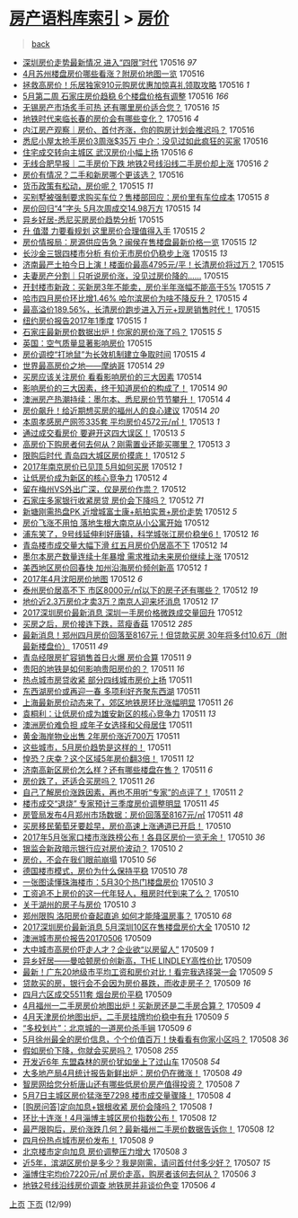 [房产语料库索引](../../README.md)  > [房价](房价.md)
====
> [back](../README.md)

- [深圳房价走势最新情况 进入“四限”时代](http://jkwz.applinzi.com/ittc/6968265639117456388.html#%E6%B7%B1%E5%9C%B3%E6%88%BF%E4%BB%B7%E8%B5%B0%E5%8A%BF%E6%9C%80%E6%96%B0%E6%83%85%E5%86%B5+%E8%BF%9B%E5%85%A5%E2%80%9C%E5%9B%9B%E9%99%90%E2%80%9D%E6%97%B6%E4%BB%A3) 170516 *97* 
- [4月苏州楼盘房价哪些看涨？附房价地图一览](http://jkwz.applinzi.com/ittc/6968261541785764868.html#4%E6%9C%88%E8%8B%8F%E5%B7%9E%E6%A5%BC%E7%9B%98%E6%88%BF%E4%BB%B7%E5%93%AA%E4%BA%9B%E7%9C%8B%E6%B6%A8%EF%BC%9F%E9%99%84%E6%88%BF%E4%BB%B7%E5%9C%B0%E5%9B%BE%E4%B8%80%E8%A7%88) 170516  
- [拯救高房价！乐居独家910元购房优惠加惊喜礼领取攻略](http://jkwz.applinzi.com/ittc/6968252640906445828.html#%E6%8B%AF%E6%95%91%E9%AB%98%E6%88%BF%E4%BB%B7%EF%BC%81%E4%B9%90%E5%B1%85%E7%8B%AC%E5%AE%B6910%E5%85%83%E8%B4%AD%E6%88%BF%E4%BC%98%E6%83%A0%E5%8A%A0%E6%83%8A%E5%96%9C%E7%A4%BC%E9%A2%86%E5%8F%96%E6%94%BB%E7%95%A5) 170516 *1* 
- [5月第二周 石家庄房价趋稳 6个楼盘价格有调整](http://jkwz.applinzi.com/ittc/6968210863986050053.html#5%E6%9C%88%E7%AC%AC%E4%BA%8C%E5%91%A8+%E7%9F%B3%E5%AE%B6%E5%BA%84%E6%88%BF%E4%BB%B7%E8%B6%8B%E7%A8%B3+6%E4%B8%AA%E6%A5%BC%E7%9B%98%E4%BB%B7%E6%A0%BC%E6%9C%89%E8%B0%83%E6%95%B4) 170516 *166* 
- [无锡房产市场炙手可热 还有哪里房价适合您？](http://jkwz.applinzi.com/ittc/6968203948631524356.html#%E6%97%A0%E9%94%A1%E6%88%BF%E4%BA%A7%E5%B8%82%E5%9C%BA%E7%82%99%E6%89%8B%E5%8F%AF%E7%83%AD+%E8%BF%98%E6%9C%89%E5%93%AA%E9%87%8C%E6%88%BF%E4%BB%B7%E9%80%82%E5%90%88%E6%82%A8%EF%BC%9F) 170516 *15* 
- [地铁时代来临长春的房价会有哪些变化？](http://jkwz.applinzi.com/ittc/6968202453412480005.html#%E5%9C%B0%E9%93%81%E6%97%B6%E4%BB%A3%E6%9D%A5%E4%B8%B4%E9%95%BF%E6%98%A5%E7%9A%84%E6%88%BF%E4%BB%B7%E4%BC%9A%E6%9C%89%E5%93%AA%E4%BA%9B%E5%8F%98%E5%8C%96%EF%BC%9F) 170516 *4* 
- [内江房产观察｜房价、首付齐涨，你的购房计划会推迟吗？](http://jkwz.applinzi.com/ittc/6968197928878343172.html#%E5%86%85%E6%B1%9F%E6%88%BF%E4%BA%A7%E8%A7%82%E5%AF%9F%EF%BD%9C%E6%88%BF%E4%BB%B7%E3%80%81%E9%A6%96%E4%BB%98%E9%BD%90%E6%B6%A8%EF%BC%8C%E4%BD%A0%E7%9A%84%E8%B4%AD%E6%88%BF%E8%AE%A1%E5%88%92%E4%BC%9A%E6%8E%A8%E8%BF%9F%E5%90%97%EF%BC%9F) 170516  
- [悉尼小屋太抢手房价3周涨$35万 中介：没见过如此疯狂的买家](http://jkwz.applinzi.com/ittc/6968195828932936708.html#%E6%82%89%E5%B0%BC%E5%B0%8F%E5%B1%8B%E5%A4%AA%E6%8A%A2%E6%89%8B%E6%88%BF%E4%BB%B73%E5%91%A8%E6%B6%A8%2435%E4%B8%87+%E4%B8%AD%E4%BB%8B%EF%BC%9A%E6%B2%A1%E8%A7%81%E8%BF%87%E5%A6%82%E6%AD%A4%E7%96%AF%E7%8B%82%E7%9A%84%E4%B9%B0%E5%AE%B6) 170516  
- [住宅成交转向主城区 武汉房价小幅上扬](http://jkwz.applinzi.com/ittc/6968189588286735365.html#%E4%BD%8F%E5%AE%85%E6%88%90%E4%BA%A4%E8%BD%AC%E5%90%91%E4%B8%BB%E5%9F%8E%E5%8C%BA+%E6%AD%A6%E6%B1%89%E6%88%BF%E4%BB%B7%E5%B0%8F%E5%B9%85%E4%B8%8A%E6%89%AC) 170516 *6* 
- [无线合肥早报｜二手房价下跌 地铁2号线沿线二手房价却上涨](http://jkwz.applinzi.com/ittc/6968153539711861764.html#%E6%97%A0%E7%BA%BF%E5%90%88%E8%82%A5%E6%97%A9%E6%8A%A5%EF%BD%9C%E4%BA%8C%E6%89%8B%E6%88%BF%E4%BB%B7%E4%B8%8B%E8%B7%8C+%E5%9C%B0%E9%93%812%E5%8F%B7%E7%BA%BF%E6%B2%BF%E7%BA%BF%E4%BA%8C%E6%89%8B%E6%88%BF%E4%BB%B7%E5%8D%B4%E4%B8%8A%E6%B6%A8) 170516 *2* 
- [房价有情况？二手和新房哪个更该选？](http://jkwz.applinzi.com/ittc/6968153181363110916.html#%E6%88%BF%E4%BB%B7%E6%9C%89%E6%83%85%E5%86%B5%EF%BC%9F%E4%BA%8C%E6%89%8B%E5%92%8C%E6%96%B0%E6%88%BF%E5%93%AA%E4%B8%AA%E6%9B%B4%E8%AF%A5%E9%80%89%EF%BC%9F) 170516  
- [货币政策有松动，房价呢？](http://jkwz.applinzi.com/ittc/6968016881133814789.html#%E8%B4%A7%E5%B8%81%E6%94%BF%E7%AD%96%E6%9C%89%E6%9D%BE%E5%8A%A8%EF%BC%8C%E6%88%BF%E4%BB%B7%E5%91%A2%EF%BC%9F) 170515 *11* 
- [买别墅被强制要求购买车位？售楼部回应：房价里有车位成本](http://jkwz.applinzi.com/ittc/6967988240664495109.html#%E4%B9%B0%E5%88%AB%E5%A2%85%E8%A2%AB%E5%BC%BA%E5%88%B6%E8%A6%81%E6%B1%82%E8%B4%AD%E4%B9%B0%E8%BD%A6%E4%BD%8D%EF%BC%9F%E5%94%AE%E6%A5%BC%E9%83%A8%E5%9B%9E%E5%BA%94%EF%BC%9A%E6%88%BF%E4%BB%B7%E9%87%8C%E6%9C%89%E8%BD%A6%E4%BD%8D%E6%88%90%E6%9C%AC) 170515 *8* 
- [房价回归“4”字头 5月次周成交14.98万方](http://jkwz.applinzi.com/ittc/6967942246962840580.html#%E6%88%BF%E4%BB%B7%E5%9B%9E%E5%BD%92%E2%80%9C4%E2%80%9D%E5%AD%97%E5%A4%B4+5%E6%9C%88%E6%AC%A1%E5%91%A8%E6%88%90%E4%BA%A414.98%E4%B8%87%E6%96%B9) 170515 *14* 
- [异乡好居-悉尼买房房价趋势分析](http://jkwz.applinzi.com/ittc/6967954437690622981.html#%E5%BC%82%E4%B9%A1%E5%A5%BD%E5%B1%85-%E6%82%89%E5%B0%BC%E4%B9%B0%E6%88%BF%E6%88%BF%E4%BB%B7%E8%B6%8B%E5%8A%BF%E5%88%86%E6%9E%90) 170515  
- [升 值潜 力要看规划 这里房价合理值得入手](http://jkwz.applinzi.com/ittc/6967928810912613380.html#%E5%8D%87+%E5%80%BC%E6%BD%9C+%E5%8A%9B%E8%A6%81%E7%9C%8B%E8%A7%84%E5%88%92+%E8%BF%99%E9%87%8C%E6%88%BF%E4%BB%B7%E5%90%88%E7%90%86%E5%80%BC%E5%BE%97%E5%85%A5%E6%89%8B) 170515 *2* 
- [房价情报局：房源供应告急？闽侯在售楼盘最新价格一览](http://jkwz.applinzi.com/ittc/6967921000980153348.html#%E6%88%BF%E4%BB%B7%E6%83%85%E6%8A%A5%E5%B1%80%EF%BC%9A%E6%88%BF%E6%BA%90%E4%BE%9B%E5%BA%94%E5%91%8A%E6%80%A5%EF%BC%9F%E9%97%BD%E4%BE%AF%E5%9C%A8%E5%94%AE%E6%A5%BC%E7%9B%98%E6%9C%80%E6%96%B0%E4%BB%B7%E6%A0%BC%E4%B8%80%E8%A7%88) 170515 *12* 
- [长沙金三银四楼市分析 有价无市房价仍稳步上涨](http://jkwz.applinzi.com/ittc/6967905889754285060.html#%E9%95%BF%E6%B2%99%E9%87%91%E4%B8%89%E9%93%B6%E5%9B%9B%E6%A5%BC%E5%B8%82%E5%88%86%E6%9E%90+%E6%9C%89%E4%BB%B7%E6%97%A0%E5%B8%82%E6%88%BF%E4%BB%B7%E4%BB%8D%E7%A8%B3%E6%AD%A5%E4%B8%8A%E6%B6%A8) 170515 *13* 
- [济南最严土拍今日上演！楼面价最高4795元/平！长清房价将过万？](http://jkwz.applinzi.com/ittc/6967897846048097284.html#%E6%B5%8E%E5%8D%97%E6%9C%80%E4%B8%A5%E5%9C%9F%E6%8B%8D%E4%BB%8A%E6%97%A5%E4%B8%8A%E6%BC%94%EF%BC%81%E6%A5%BC%E9%9D%A2%E4%BB%B7%E6%9C%80%E9%AB%984795%E5%85%83%2F%E5%B9%B3%EF%BC%81%E9%95%BF%E6%B8%85%E6%88%BF%E4%BB%B7%E5%B0%86%E8%BF%87%E4%B8%87%EF%BC%9F) 170515  
- [夫妻房产分割｜只听说房价涨，没见过房价降的……](http://jkwz.applinzi.com/ittc/6965336130303034372.html#%E5%A4%AB%E5%A6%BB%E6%88%BF%E4%BA%A7%E5%88%86%E5%89%B2%EF%BD%9C%E5%8F%AA%E5%90%AC%E8%AF%B4%E6%88%BF%E4%BB%B7%E6%B6%A8%EF%BC%8C%E6%B2%A1%E8%A7%81%E8%BF%87%E6%88%BF%E4%BB%B7%E9%99%8D%E7%9A%84%E2%80%A6%E2%80%A6) 170515  
- [开封楼市新政：买新房3年不能卖，房价半年涨幅不能高于5%](http://jkwz.applinzi.com/ittc/6967862070044263428.html#%E5%BC%80%E5%B0%81%E6%A5%BC%E5%B8%82%E6%96%B0%E6%94%BF%EF%BC%9A%E4%B9%B0%E6%96%B0%E6%88%BF3%E5%B9%B4%E4%B8%8D%E8%83%BD%E5%8D%96%EF%BC%8C%E6%88%BF%E4%BB%B7%E5%8D%8A%E5%B9%B4%E6%B6%A8%E5%B9%85%E4%B8%8D%E8%83%BD%E9%AB%98%E4%BA%8E5%25) 170515 *7* 
- [哈市四月房价环比增1.46% 哈尔滨房价为啥不降反升？](http://jkwz.applinzi.com/ittc/6967849604027515908.html#%E5%93%88%E5%B8%82%E5%9B%9B%E6%9C%88%E6%88%BF%E4%BB%B7%E7%8E%AF%E6%AF%94%E5%A2%9E1.46%25+%E5%93%88%E5%B0%94%E6%BB%A8%E6%88%BF%E4%BB%B7%E4%B8%BA%E5%95%A5%E4%B8%8D%E9%99%8D%E5%8F%8D%E5%8D%87%EF%BC%9F) 170515 *4* 
- [最高溢价189.56%，长清房价跑步进入万元+现房销售时代！](http://jkwz.applinzi.com/ittc/6967848436245201924.html#%E6%9C%80%E9%AB%98%E6%BA%A2%E4%BB%B7189.56%25%EF%BC%8C%E9%95%BF%E6%B8%85%E6%88%BF%E4%BB%B7%E8%B7%91%E6%AD%A5%E8%BF%9B%E5%85%A5%E4%B8%87%E5%85%83%2B%E7%8E%B0%E6%88%BF%E9%94%80%E5%94%AE%E6%97%B6%E4%BB%A3%EF%BC%81) 170515  
- [纽约房价报告2017年1季度](http://jkwz.applinzi.com/ittc/6967845065824142341.html#%E7%BA%BD%E7%BA%A6%E6%88%BF%E4%BB%B7%E6%8A%A5%E5%91%8A2017%E5%B9%B41%E5%AD%A3%E5%BA%A6) 170515 *1* 
- [石家庄最新房价数据出炉！你家的房价涨了吗？](http://jkwz.applinzi.com/ittc/6967831869826532356.html#%E7%9F%B3%E5%AE%B6%E5%BA%84%E6%9C%80%E6%96%B0%E6%88%BF%E4%BB%B7%E6%95%B0%E6%8D%AE%E5%87%BA%E7%82%89%EF%BC%81%E4%BD%A0%E5%AE%B6%E7%9A%84%E6%88%BF%E4%BB%B7%E6%B6%A8%E4%BA%86%E5%90%97%EF%BC%9F) 170515 *5* 
- [英国：空气质量显著影响房价](http://jkwz.applinzi.com/ittc/6967787453623567364.html#%E8%8B%B1%E5%9B%BD%EF%BC%9A%E7%A9%BA%E6%B0%94%E8%B4%A8%E9%87%8F%E6%98%BE%E8%91%97%E5%BD%B1%E5%93%8D%E6%88%BF%E4%BB%B7) 170515  
- [房价调控“打地鼠”为长效机制建立争取时间](http://jkwz.applinzi.com/ittc/6967734592294372357.html#%E6%88%BF%E4%BB%B7%E8%B0%83%E6%8E%A7%E2%80%9C%E6%89%93%E5%9C%B0%E9%BC%A0%E2%80%9D%E4%B8%BA%E9%95%BF%E6%95%88%E6%9C%BA%E5%88%B6%E5%BB%BA%E7%AB%8B%E4%BA%89%E5%8F%96%E6%97%B6%E9%97%B4) 170515 *4* 
- [世界最高房价之地——摩纳哥](http://jkwz.applinzi.com/ittc/6967645501968090117.html#%E4%B8%96%E7%95%8C%E6%9C%80%E9%AB%98%E6%88%BF%E4%BB%B7%E4%B9%8B%E5%9C%B0%E2%80%94%E2%80%94%E6%91%A9%E7%BA%B3%E5%93%A5) 170514 *29* 
- [买房应该关注房价 看看影响房价的三大因素](http://jkwz.applinzi.com/ittc/6967631825001251845.html#%E4%B9%B0%E6%88%BF%E5%BA%94%E8%AF%A5%E5%85%B3%E6%B3%A8%E6%88%BF%E4%BB%B7+%E7%9C%8B%E7%9C%8B%E5%BD%B1%E5%93%8D%E6%88%BF%E4%BB%B7%E7%9A%84%E4%B8%89%E5%A4%A7%E5%9B%A0%E7%B4%A0) 170514  
- [影响房价的三大因素，终于知道房价的构成了！](http://jkwz.applinzi.com/ittc/6967631824938337285.html#%E5%BD%B1%E5%93%8D%E6%88%BF%E4%BB%B7%E7%9A%84%E4%B8%89%E5%A4%A7%E5%9B%A0%E7%B4%A0%EF%BC%8C%E7%BB%88%E4%BA%8E%E7%9F%A5%E9%81%93%E6%88%BF%E4%BB%B7%E7%9A%84%E6%9E%84%E6%88%90%E4%BA%86%EF%BC%81) 170514 *90* 
- [澳洲房产热潮持续：墨尔本、悉尼房价节节攀升！](http://jkwz.applinzi.com/ittc/6966870773837857796.html#%E6%BE%B3%E6%B4%B2%E6%88%BF%E4%BA%A7%E7%83%AD%E6%BD%AE%E6%8C%81%E7%BB%AD%EF%BC%9A%E5%A2%A8%E5%B0%94%E6%9C%AC%E3%80%81%E6%82%89%E5%B0%BC%E6%88%BF%E4%BB%B7%E8%8A%82%E8%8A%82%E6%94%80%E5%8D%87%EF%BC%81) 170514 *4* 
- [房价飙升！给近期想买房的福州人的良心建议](http://jkwz.applinzi.com/ittc/6966818325442069509.html#%E6%88%BF%E4%BB%B7%E9%A3%99%E5%8D%87%EF%BC%81%E7%BB%99%E8%BF%91%E6%9C%9F%E6%83%B3%E4%B9%B0%E6%88%BF%E7%9A%84%E7%A6%8F%E5%B7%9E%E4%BA%BA%E7%9A%84%E8%89%AF%E5%BF%83%E5%BB%BA%E8%AE%AE) 170514 *20* 
- [本周孝感房产网签335套 平均房价4572元/㎡！](http://jkwz.applinzi.com/ittc/6967100807328564229.html#%E6%9C%AC%E5%91%A8%E5%AD%9D%E6%84%9F%E6%88%BF%E4%BA%A7%E7%BD%91%E7%AD%BE335%E5%A5%97+%E5%B9%B3%E5%9D%87%E6%88%BF%E4%BB%B74572%E5%85%83%2F%E3%8E%A1%EF%BC%81) 170513 *1* 
- [通过成交看房价 要避开这四大误区！](http://jkwz.applinzi.com/ittc/6967084148727481349.html#%E9%80%9A%E8%BF%87%E6%88%90%E4%BA%A4%E7%9C%8B%E6%88%BF%E4%BB%B7+%E8%A6%81%E9%81%BF%E5%BC%80%E8%BF%99%E5%9B%9B%E5%A4%A7%E8%AF%AF%E5%8C%BA%EF%BC%81) 170513 *5* 
- [高房价下购房者何去何从？刚需置业还能买哪里？](http://jkwz.applinzi.com/ittc/6967046868637844484.html#%E9%AB%98%E6%88%BF%E4%BB%B7%E4%B8%8B%E8%B4%AD%E6%88%BF%E8%80%85%E4%BD%95%E5%8E%BB%E4%BD%95%E4%BB%8E%EF%BC%9F%E5%88%9A%E9%9C%80%E7%BD%AE%E4%B8%9A%E8%BF%98%E8%83%BD%E4%B9%B0%E5%93%AA%E9%87%8C%EF%BC%9F) 170513 *3* 
- [限购后时代 青岛四大城区房价摸底！](http://jkwz.applinzi.com/ittc/6966848220377383941.html#%E9%99%90%E8%B4%AD%E5%90%8E%E6%97%B6%E4%BB%A3+%E9%9D%92%E5%B2%9B%E5%9B%9B%E5%A4%A7%E5%9F%8E%E5%8C%BA%E6%88%BF%E4%BB%B7%E6%91%B8%E5%BA%95%EF%BC%81) 170512 *5* 
- [2017年南京房价已见顶 5月如何买房](http://jkwz.applinzi.com/ittc/6966847091333661701.html#2017%E5%B9%B4%E5%8D%97%E4%BA%AC%E6%88%BF%E4%BB%B7%E5%B7%B2%E8%A7%81%E9%A1%B6+5%E6%9C%88%E5%A6%82%E4%BD%95%E4%B9%B0%E6%88%BF) 170512 *1* 
- [让低房价成为新区的核心竞争力](http://jkwz.applinzi.com/ittc/6966834925620691972.html#%E8%AE%A9%E4%BD%8E%E6%88%BF%E4%BB%B7%E6%88%90%E4%B8%BA%E6%96%B0%E5%8C%BA%E7%9A%84%E6%A0%B8%E5%BF%83%E7%AB%9E%E4%BA%89%E5%8A%9B) 170512 *4* 
- [留在梅州VS外出广深，仅是房价作祟？](http://jkwz.applinzi.com/ittc/6966821590846145540.html#%E7%95%99%E5%9C%A8%E6%A2%85%E5%B7%9EVS%E5%A4%96%E5%87%BA%E5%B9%BF%E6%B7%B1%EF%BC%8C%E4%BB%85%E6%98%AF%E6%88%BF%E4%BB%B7%E4%BD%9C%E7%A5%9F%EF%BC%9F) 170512  
- [石家庄多家银行收紧房贷 房价会下降吗？](http://jkwz.applinzi.com/ittc/6966820322245346308.html#%E7%9F%B3%E5%AE%B6%E5%BA%84%E5%A4%9A%E5%AE%B6%E9%93%B6%E8%A1%8C%E6%94%B6%E7%B4%A7%E6%88%BF%E8%B4%B7+%E6%88%BF%E4%BB%B7%E4%BC%9A%E4%B8%8B%E9%99%8D%E5%90%97%EF%BC%9F) 170512 *71* 
- [新塘刚需热盘PK 近增城富士康+航拍实景+房价走势](http://jkwz.applinzi.com/ittc/6966800556285756421.html#%E6%96%B0%E5%A1%98%E5%88%9A%E9%9C%80%E7%83%AD%E7%9B%98PK+%E8%BF%91%E5%A2%9E%E5%9F%8E%E5%AF%8C%E5%A3%AB%E5%BA%B7%2B%E8%88%AA%E6%8B%8D%E5%AE%9E%E6%99%AF%2B%E6%88%BF%E4%BB%B7%E8%B5%B0%E5%8A%BF) 170512 *5* 
- [房价飞涨不用怕 落地生根大南京从小公寓开始](http://jkwz.applinzi.com/ittc/6966702824447542277.html#%E6%88%BF%E4%BB%B7%E9%A3%9E%E6%B6%A8%E4%B8%8D%E7%94%A8%E6%80%95+%E8%90%BD%E5%9C%B0%E7%94%9F%E6%A0%B9%E5%A4%A7%E5%8D%97%E4%BA%AC%E4%BB%8E%E5%B0%8F%E5%85%AC%E5%AF%93%E5%BC%80%E5%A7%8B) 170512  
- [浦东笑了，9号线延伸利好唐镇，科学城张江房价稳坐6！](http://jkwz.applinzi.com/ittc/6966764309001536516.html#%E6%B5%A6%E4%B8%9C%E7%AC%91%E4%BA%86%EF%BC%8C9%E5%8F%B7%E7%BA%BF%E5%BB%B6%E4%BC%B8%E5%88%A9%E5%A5%BD%E5%94%90%E9%95%87%EF%BC%8C%E7%A7%91%E5%AD%A6%E5%9F%8E%E5%BC%A0%E6%B1%9F%E6%88%BF%E4%BB%B7%E7%A8%B3%E5%9D%906%EF%BC%81) 170512 *16* 
- [青岛楼市成交量大幅下滑 红五月房价仍居高不下](http://jkwz.applinzi.com/ittc/6966771641110496260.html#%E9%9D%92%E5%B2%9B%E6%A5%BC%E5%B8%82%E6%88%90%E4%BA%A4%E9%87%8F%E5%A4%A7%E5%B9%85%E4%B8%8B%E6%BB%91+%E7%BA%A2%E4%BA%94%E6%9C%88%E6%88%BF%E4%BB%B7%E4%BB%8D%E5%B1%85%E9%AB%98%E4%B8%8D%E4%B8%8B) 170512 *14* 
- [墨尔本房产数量连续十年暴增 需求推动未来房价继续上涨](http://jkwz.applinzi.com/ittc/6966724867859678212.html#%E5%A2%A8%E5%B0%94%E6%9C%AC%E6%88%BF%E4%BA%A7%E6%95%B0%E9%87%8F%E8%BF%9E%E7%BB%AD%E5%8D%81%E5%B9%B4%E6%9A%B4%E5%A2%9E+%E9%9C%80%E6%B1%82%E6%8E%A8%E5%8A%A8%E6%9C%AA%E6%9D%A5%E6%88%BF%E4%BB%B7%E7%BB%A7%E7%BB%AD%E4%B8%8A%E6%B6%A8) 170512  
- [美西地区房价回春快 加州沿海房价频创新高](http://jkwz.applinzi.com/ittc/6966718982043206661.html#%E7%BE%8E%E8%A5%BF%E5%9C%B0%E5%8C%BA%E6%88%BF%E4%BB%B7%E5%9B%9E%E6%98%A5%E5%BF%AB+%E5%8A%A0%E5%B7%9E%E6%B2%BF%E6%B5%B7%E6%88%BF%E4%BB%B7%E9%A2%91%E5%88%9B%E6%96%B0%E9%AB%98) 170512 *1* 
- [2017年4月沈阳房价地图](http://jkwz.applinzi.com/ittc/6966715987146572804.html#2017%E5%B9%B44%E6%9C%88%E6%B2%88%E9%98%B3%E6%88%BF%E4%BB%B7%E5%9C%B0%E5%9B%BE) 170512 *6* 
- [泰州房价居高不下 市区8000元/㎡以下的房子还有哪些？](http://jkwz.applinzi.com/ittc/6966714370502427653.html#%E6%B3%B0%E5%B7%9E%E6%88%BF%E4%BB%B7%E5%B1%85%E9%AB%98%E4%B8%8D%E4%B8%8B+%E5%B8%82%E5%8C%BA8000%E5%85%83%2F%E3%8E%A1%E4%BB%A5%E4%B8%8B%E7%9A%84%E6%88%BF%E5%AD%90%E8%BF%98%E6%9C%89%E5%93%AA%E4%BA%9B%EF%BC%9F) 170512 *19* 
- [地价近2.3万房价才卖3万？南京人迎来坏消息](http://jkwz.applinzi.com/ittc/6966705714436244484.html#%E5%9C%B0%E4%BB%B7%E8%BF%912.3%E4%B8%87%E6%88%BF%E4%BB%B7%E6%89%8D%E5%8D%963%E4%B8%87%EF%BC%9F%E5%8D%97%E4%BA%AC%E4%BA%BA%E8%BF%8E%E6%9D%A5%E5%9D%8F%E6%B6%88%E6%81%AF) 170512 *17* 
- [2017深圳房价最新消息 深圳一手房价格微跌成交量回升](http://jkwz.applinzi.com/ittc/6966702796714804229.html#2017%E6%B7%B1%E5%9C%B3%E6%88%BF%E4%BB%B7%E6%9C%80%E6%96%B0%E6%B6%88%E6%81%AF+%E6%B7%B1%E5%9C%B3%E4%B8%80%E6%89%8B%E6%88%BF%E4%BB%B7%E6%A0%BC%E5%BE%AE%E8%B7%8C%E6%88%90%E4%BA%A4%E9%87%8F%E5%9B%9E%E5%8D%87) 170512  
- [买房之后，房价接连下跌，蓝瘦香菇](http://jkwz.applinzi.com/ittc/6966358525625238532.html#%E4%B9%B0%E6%88%BF%E4%B9%8B%E5%90%8E%EF%BC%8C%E6%88%BF%E4%BB%B7%E6%8E%A5%E8%BF%9E%E4%B8%8B%E8%B7%8C%EF%BC%8C%E8%93%9D%E7%98%A6%E9%A6%99%E8%8F%87) 170512 *285* 
- [最新消息！郑州四月房价回落至8167元！但贷款买房 30年将多付10.6万（附最新楼盘价）](http://jkwz.applinzi.com/ittc/6966550226348278789.html#%E6%9C%80%E6%96%B0%E6%B6%88%E6%81%AF%EF%BC%81%E9%83%91%E5%B7%9E%E5%9B%9B%E6%9C%88%E6%88%BF%E4%BB%B7%E5%9B%9E%E8%90%BD%E8%87%B38167%E5%85%83%EF%BC%81%E4%BD%86%E8%B4%B7%E6%AC%BE%E4%B9%B0%E6%88%BF+30%E5%B9%B4%E5%B0%86%E5%A4%9A%E4%BB%9810.6%E4%B8%87%EF%BC%88%E9%99%84%E6%9C%80%E6%96%B0%E6%A5%BC%E7%9B%98%E4%BB%B7%EF%BC%89) 170511 *49* 
- [青岛经限房扩容销售首日火爆 房价合算](http://jkwz.applinzi.com/ittc/6966516129039123461.html#%E9%9D%92%E5%B2%9B%E7%BB%8F%E9%99%90%E6%88%BF%E6%89%A9%E5%AE%B9%E9%94%80%E5%94%AE%E9%A6%96%E6%97%A5%E7%81%AB%E7%88%86+%E6%88%BF%E4%BB%B7%E5%90%88%E7%AE%97) 170511 *9* 
- [贵阳的地铁是如何影响贵阳房价的？](http://jkwz.applinzi.com/ittc/6966489630479221764.html#%E8%B4%B5%E9%98%B3%E7%9A%84%E5%9C%B0%E9%93%81%E6%98%AF%E5%A6%82%E4%BD%95%E5%BD%B1%E5%93%8D%E8%B4%B5%E9%98%B3%E6%88%BF%E4%BB%B7%E7%9A%84%EF%BC%9F) 170511 *16* 
- [热点城市房贷收紧 部分四线城市房价上扬](http://jkwz.applinzi.com/ittc/6966455899936785413.html#%E7%83%AD%E7%82%B9%E5%9F%8E%E5%B8%82%E6%88%BF%E8%B4%B7%E6%94%B6%E7%B4%A7+%E9%83%A8%E5%88%86%E5%9B%9B%E7%BA%BF%E5%9F%8E%E5%B8%82%E6%88%BF%E4%BB%B7%E4%B8%8A%E6%89%AC) 170511  
- [东西湖房价或再迎一春 多项利好齐聚东西湖](http://jkwz.applinzi.com/ittc/6966455874934539269.html#%E4%B8%9C%E8%A5%BF%E6%B9%96%E6%88%BF%E4%BB%B7%E6%88%96%E5%86%8D%E8%BF%8E%E4%B8%80%E6%98%A5+%E5%A4%9A%E9%A1%B9%E5%88%A9%E5%A5%BD%E9%BD%90%E8%81%9A%E4%B8%9C%E8%A5%BF%E6%B9%96) 170511  
- [上海最新房价动态来了，郊区地铁房环比涨幅明显](http://jkwz.applinzi.com/ittc/6966441513021080581.html#%E4%B8%8A%E6%B5%B7%E6%9C%80%E6%96%B0%E6%88%BF%E4%BB%B7%E5%8A%A8%E6%80%81%E6%9D%A5%E4%BA%86%EF%BC%8C%E9%83%8A%E5%8C%BA%E5%9C%B0%E9%93%81%E6%88%BF%E7%8E%AF%E6%AF%94%E6%B6%A8%E5%B9%85%E6%98%8E%E6%98%BE) 170511 *26* 
- [袁桐利：让低房价成为雄安新区的核心竞争力](http://jkwz.applinzi.com/ittc/6966435078593840132.html#%E8%A2%81%E6%A1%90%E5%88%A9%EF%BC%9A%E8%AE%A9%E4%BD%8E%E6%88%BF%E4%BB%B7%E6%88%90%E4%B8%BA%E9%9B%84%E5%AE%89%E6%96%B0%E5%8C%BA%E7%9A%84%E6%A0%B8%E5%BF%83%E7%AB%9E%E4%BA%89%E5%8A%9B) 170511 *13* 
- [澳洲房价难负担 成年子女选择和父母居住](http://jkwz.applinzi.com/ittc/6966417681145136132.html#%E6%BE%B3%E6%B4%B2%E6%88%BF%E4%BB%B7%E9%9A%BE%E8%B4%9F%E6%8B%85+%E6%88%90%E5%B9%B4%E5%AD%90%E5%A5%B3%E9%80%89%E6%8B%A9%E5%92%8C%E7%88%B6%E6%AF%8D%E5%B1%85%E4%BD%8F) 170511  
- [黄金海岸物业出售 2年房价涨近700万](http://jkwz.applinzi.com/ittc/6966403825299620869.html#%E9%BB%84%E9%87%91%E6%B5%B7%E5%B2%B8%E7%89%A9%E4%B8%9A%E5%87%BA%E5%94%AE+2%E5%B9%B4%E6%88%BF%E4%BB%B7%E6%B6%A8%E8%BF%91700%E4%B8%87) 170511  
- [这些城市，5月房价趋势是这样的！](http://jkwz.applinzi.com/ittc/6966372626481021956.html#%E8%BF%99%E4%BA%9B%E5%9F%8E%E5%B8%82%EF%BC%8C5%E6%9C%88%E6%88%BF%E4%BB%B7%E8%B6%8B%E5%8A%BF%E6%98%AF%E8%BF%99%E6%A0%B7%E7%9A%84%EF%BC%81) 170511  
- [惶恐？庆幸？这个区域5年房价翻3倍！](http://jkwz.applinzi.com/ittc/6966336615965262853.html#%E6%83%B6%E6%81%90%EF%BC%9F%E5%BA%86%E5%B9%B8%EF%BC%9F%E8%BF%99%E4%B8%AA%E5%8C%BA%E5%9F%9F5%E5%B9%B4%E6%88%BF%E4%BB%B7%E7%BF%BB3%E5%80%8D%EF%BC%81) 170511 *12* 
- [济南高新区房价怎么样？还有哪些楼盘在售？](http://jkwz.applinzi.com/ittc/6966335929030542340.html#%E6%B5%8E%E5%8D%97%E9%AB%98%E6%96%B0%E5%8C%BA%E6%88%BF%E4%BB%B7%E6%80%8E%E4%B9%88%E6%A0%B7%EF%BC%9F%E8%BF%98%E6%9C%89%E5%93%AA%E4%BA%9B%E6%A5%BC%E7%9B%98%E5%9C%A8%E5%94%AE%EF%BC%9F) 170511 *6* 
- [房价跌了，还适合买房吗？](http://jkwz.applinzi.com/ittc/6966332955818460165.html#%E6%88%BF%E4%BB%B7%E8%B7%8C%E4%BA%86%EF%BC%8C%E8%BF%98%E9%80%82%E5%90%88%E4%B9%B0%E6%88%BF%E5%90%97%EF%BC%9F) 170511 *26* 
- [自己了解房价涨跌因素，再也不用听“专家”的点评了！](http://jkwz.applinzi.com/ittc/6965604948204061701.html#%E8%87%AA%E5%B7%B1%E4%BA%86%E8%A7%A3%E6%88%BF%E4%BB%B7%E6%B6%A8%E8%B7%8C%E5%9B%A0%E7%B4%A0%EF%BC%8C%E5%86%8D%E4%B9%9F%E4%B8%8D%E7%94%A8%E5%90%AC%E2%80%9C%E4%B8%93%E5%AE%B6%E2%80%9D%E7%9A%84%E7%82%B9%E8%AF%84%E4%BA%86%EF%BC%81) 170511 *2* 
- [楼市成交“退烧” 专家预计三季度房价调整明显](http://jkwz.applinzi.com/ittc/6966281786823803908.html#%E6%A5%BC%E5%B8%82%E6%88%90%E4%BA%A4%E2%80%9C%E9%80%80%E7%83%A7%E2%80%9D+%E4%B8%93%E5%AE%B6%E9%A2%84%E8%AE%A1%E4%B8%89%E5%AD%A3%E5%BA%A6%E6%88%BF%E4%BB%B7%E8%B0%83%E6%95%B4%E6%98%8E%E6%98%BE) 170511 *45* 
- [房管局发布4月郑州市场数据：房价回落至8167元/㎡](http://jkwz.applinzi.com/ittc/6966213875459425284.html#%E6%88%BF%E7%AE%A1%E5%B1%80%E5%8F%91%E5%B8%834%E6%9C%88%E9%83%91%E5%B7%9E%E5%B8%82%E5%9C%BA%E6%95%B0%E6%8D%AE%EF%BC%9A%E6%88%BF%E4%BB%B7%E5%9B%9E%E8%90%BD%E8%87%B38167%E5%85%83%2F%E3%8E%A1) 170511 *48* 
- [买房移民葡萄牙要趁早，房价高速上涨通道已开启！](http://jkwz.applinzi.com/ittc/6966099173295260676.html#%E4%B9%B0%E6%88%BF%E7%A7%BB%E6%B0%91%E8%91%A1%E8%90%84%E7%89%99%E8%A6%81%E8%B6%81%E6%97%A9%EF%BC%8C%E6%88%BF%E4%BB%B7%E9%AB%98%E9%80%9F%E4%B8%8A%E6%B6%A8%E9%80%9A%E9%81%93%E5%B7%B2%E5%BC%80%E5%90%AF%EF%BC%81) 170510  
- [2017年5月张家口楼市涨跌榜公布！各县区房价一览无余！](http://jkwz.applinzi.com/ittc/6966067914368091141.html#2017%E5%B9%B45%E6%9C%88%E5%BC%A0%E5%AE%B6%E5%8F%A3%E6%A5%BC%E5%B8%82%E6%B6%A8%E8%B7%8C%E6%A6%9C%E5%85%AC%E5%B8%83%EF%BC%81%E5%90%84%E5%8E%BF%E5%8C%BA%E6%88%BF%E4%BB%B7%E4%B8%80%E8%A7%88%E6%97%A0%E4%BD%99%EF%BC%81) 170510 *36* 
- [银监会新政暗示银行应对房价波动？](http://jkwz.applinzi.com/ittc/6966065024899482629.html#%E9%93%B6%E7%9B%91%E4%BC%9A%E6%96%B0%E6%94%BF%E6%9A%97%E7%A4%BA%E9%93%B6%E8%A1%8C%E5%BA%94%E5%AF%B9%E6%88%BF%E4%BB%B7%E6%B3%A2%E5%8A%A8%EF%BC%9F) 170510 *2* 
- [房价，不会在我们眼前崩塌](http://jkwz.applinzi.com/ittc/6966042339750446085.html#%E6%88%BF%E4%BB%B7%EF%BC%8C%E4%B8%8D%E4%BC%9A%E5%9C%A8%E6%88%91%E4%BB%AC%E7%9C%BC%E5%89%8D%E5%B4%A9%E5%A1%8C) 170510 *56* 
- [德国楼市模式，房价为什么保持平稳](http://jkwz.applinzi.com/ittc/6966015928113300485.html#%E5%BE%B7%E5%9B%BD%E6%A5%BC%E5%B8%82%E6%A8%A1%E5%BC%8F%EF%BC%8C%E6%88%BF%E4%BB%B7%E4%B8%BA%E4%BB%80%E4%B9%88%E4%BF%9D%E6%8C%81%E5%B9%B3%E7%A8%B3) 170510 *78* 
- [一张图读懂珠海楼市：5月30个热门楼盘房价](http://jkwz.applinzi.com/ittc/6965980971772937220.html#%E4%B8%80%E5%BC%A0%E5%9B%BE%E8%AF%BB%E6%87%82%E7%8F%A0%E6%B5%B7%E6%A5%BC%E5%B8%82%EF%BC%9A5%E6%9C%8830%E4%B8%AA%E7%83%AD%E9%97%A8%E6%A5%BC%E7%9B%98%E6%88%BF%E4%BB%B7) 170510 *3* 
- [工资追不上房价的这一代年轻人，租房时代到来了么？](http://jkwz.applinzi.com/ittc/6965971828630619141.html#%E5%B7%A5%E8%B5%84%E8%BF%BD%E4%B8%8D%E4%B8%8A%E6%88%BF%E4%BB%B7%E7%9A%84%E8%BF%99%E4%B8%80%E4%BB%A3%E5%B9%B4%E8%BD%BB%E4%BA%BA%EF%BC%8C%E7%A7%9F%E6%88%BF%E6%97%B6%E4%BB%A3%E5%88%B0%E6%9D%A5%E4%BA%86%E4%B9%88%EF%BC%9F) 170510  
- [关于湖州的房子与房价](http://jkwz.applinzi.com/ittc/6965967220319454212.html#%E5%85%B3%E4%BA%8E%E6%B9%96%E5%B7%9E%E7%9A%84%E6%88%BF%E5%AD%90%E4%B8%8E%E6%88%BF%E4%BB%B7) 170510 *3* 
- [郑州限购 洛阳房价奋起直追 如何才能降温房事？](http://jkwz.applinzi.com/ittc/6965964584576877573.html#%E9%83%91%E5%B7%9E%E9%99%90%E8%B4%AD+%E6%B4%9B%E9%98%B3%E6%88%BF%E4%BB%B7%E5%A5%8B%E8%B5%B7%E7%9B%B4%E8%BF%BD+%E5%A6%82%E4%BD%95%E6%89%8D%E8%83%BD%E9%99%8D%E6%B8%A9%E6%88%BF%E4%BA%8B%EF%BC%9F) 170510 *68* 
- [2017深圳房价最新消息 5月深圳10区在售楼盘房价大全](http://jkwz.applinzi.com/ittc/6965933827976332293.html#2017%E6%B7%B1%E5%9C%B3%E6%88%BF%E4%BB%B7%E6%9C%80%E6%96%B0%E6%B6%88%E6%81%AF+5%E6%9C%88%E6%B7%B1%E5%9C%B310%E5%8C%BA%E5%9C%A8%E5%94%AE%E6%A5%BC%E7%9B%98%E6%88%BF%E4%BB%B7%E5%A4%A7%E5%85%A8) 170510 *12* 
- [澳洲城市房价报告20170506](http://jkwz.applinzi.com/ittc/6965768827823457284.html#%E6%BE%B3%E6%B4%B2%E5%9F%8E%E5%B8%82%E6%88%BF%E4%BB%B7%E6%8A%A5%E5%91%8A20170506) 170509  
- [大中城市高房价吓走人才？企业欲“以房留人”](http://jkwz.applinzi.com/ittc/6965692551708279812.html#%E5%A4%A7%E4%B8%AD%E5%9F%8E%E5%B8%82%E9%AB%98%E6%88%BF%E4%BB%B7%E5%90%93%E8%B5%B0%E4%BA%BA%E6%89%8D%EF%BC%9F%E4%BC%81%E4%B8%9A%E6%AC%B2%E2%80%9C%E4%BB%A5%E6%88%BF%E7%95%99%E4%BA%BA%E2%80%9D) 170509 *1* 
- [异乡好居——曼哈顿房价创新高，THE LINDLEY高性价比](http://jkwz.applinzi.com/ittc/6965730850778907652.html#%E5%BC%82%E4%B9%A1%E5%A5%BD%E5%B1%85%E2%80%94%E2%80%94%E6%9B%BC%E5%93%88%E9%A1%BF%E6%88%BF%E4%BB%B7%E5%88%9B%E6%96%B0%E9%AB%98%EF%BC%8CTHE+LINDLEY%E9%AB%98%E6%80%A7%E4%BB%B7%E6%AF%94) 170509  
- [最新！广东20地级市平均工资和房价对比！看完我选择哭一会](http://jkwz.applinzi.com/ittc/6965723528027440133.html#%E6%9C%80%E6%96%B0%EF%BC%81%E5%B9%BF%E4%B8%9C20%E5%9C%B0%E7%BA%A7%E5%B8%82%E5%B9%B3%E5%9D%87%E5%B7%A5%E8%B5%84%E5%92%8C%E6%88%BF%E4%BB%B7%E5%AF%B9%E6%AF%94%EF%BC%81%E7%9C%8B%E5%AE%8C%E6%88%91%E9%80%89%E6%8B%A9%E5%93%AD%E4%B8%80%E4%BC%9A) 170509 *5* 
- [贷款买的房，银行会不会因为房价暴跌，而收走房子？](http://jkwz.applinzi.com/ittc/6965700431895331845.html#%E8%B4%B7%E6%AC%BE%E4%B9%B0%E7%9A%84%E6%88%BF%EF%BC%8C%E9%93%B6%E8%A1%8C%E4%BC%9A%E4%B8%8D%E4%BC%9A%E5%9B%A0%E4%B8%BA%E6%88%BF%E4%BB%B7%E6%9A%B4%E8%B7%8C%EF%BC%8C%E8%80%8C%E6%94%B6%E8%B5%B0%E6%88%BF%E5%AD%90%EF%BC%9F) 170509 *16* 
- [四月六区成交5511套 烟台房价平稳](http://jkwz.applinzi.com/ittc/6965677157735990277.html#%E5%9B%9B%E6%9C%88%E5%85%AD%E5%8C%BA%E6%88%90%E4%BA%A45511%E5%A5%97+%E7%83%9F%E5%8F%B0%E6%88%BF%E4%BB%B7%E5%B9%B3%E7%A8%B3) 170509  
- [4月福州一二手房房价地图出炉！买新房还是二手房合算？](http://jkwz.applinzi.com/ittc/6965600092315714565.html#4%E6%9C%88%E7%A6%8F%E5%B7%9E%E4%B8%80%E4%BA%8C%E6%89%8B%E6%88%BF%E6%88%BF%E4%BB%B7%E5%9C%B0%E5%9B%BE%E5%87%BA%E7%82%89%EF%BC%81%E4%B9%B0%E6%96%B0%E6%88%BF%E8%BF%98%E6%98%AF%E4%BA%8C%E6%89%8B%E6%88%BF%E5%90%88%E7%AE%97%EF%BC%9F) 170509 *4* 
- [4月天津房价地图出炉，二手房挂牌均价稳中有升](http://jkwz.applinzi.com/ittc/6965586668542231556.html#4%E6%9C%88%E5%A4%A9%E6%B4%A5%E6%88%BF%E4%BB%B7%E5%9C%B0%E5%9B%BE%E5%87%BA%E7%82%89%EF%BC%8C%E4%BA%8C%E6%89%8B%E6%88%BF%E6%8C%82%E7%89%8C%E5%9D%87%E4%BB%B7%E7%A8%B3%E4%B8%AD%E6%9C%89%E5%8D%87) 170509 *5* 
- [“多校划片”：北京城的一道房价杀手锏](http://jkwz.applinzi.com/ittc/6965475046737839109.html#%E2%80%9C%E5%A4%9A%E6%A0%A1%E5%88%92%E7%89%87%E2%80%9D%EF%BC%9A%E5%8C%97%E4%BA%AC%E5%9F%8E%E7%9A%84%E4%B8%80%E9%81%93%E6%88%BF%E4%BB%B7%E6%9D%80%E6%89%8B%E9%94%8F) 170509 *6* 
- [5月徐州最全的房价信息，个个价值百万！快看看有你家小区吗？](http://jkwz.applinzi.com/ittc/6965352910379549701.html#5%E6%9C%88%E5%BE%90%E5%B7%9E%E6%9C%80%E5%85%A8%E7%9A%84%E6%88%BF%E4%BB%B7%E4%BF%A1%E6%81%AF%EF%BC%8C%E4%B8%AA%E4%B8%AA%E4%BB%B7%E5%80%BC%E7%99%BE%E4%B8%87%EF%BC%81%E5%BF%AB%E7%9C%8B%E7%9C%8B%E6%9C%89%E4%BD%A0%E5%AE%B6%E5%B0%8F%E5%8C%BA%E5%90%97%EF%BC%9F) 170508 *36* 
- [假如房价下降，你就会买房吗？](http://jkwz.applinzi.com/ittc/6965343249207133188.html#%E5%81%87%E5%A6%82%E6%88%BF%E4%BB%B7%E4%B8%8B%E9%99%8D%EF%BC%8C%E4%BD%A0%E5%B0%B1%E4%BC%9A%E4%B9%B0%E6%88%BF%E5%90%97%EF%BC%9F) 170508 *255* 
- [开发近6年 东盟森林的房价犹如坐上了过山车](http://jkwz.applinzi.com/ittc/6965337456252552196.html#%E5%BC%80%E5%8F%91%E8%BF%916%E5%B9%B4+%E4%B8%9C%E7%9B%9F%E6%A3%AE%E6%9E%97%E7%9A%84%E6%88%BF%E4%BB%B7%E7%8A%B9%E5%A6%82%E5%9D%90%E4%B8%8A%E4%BA%86%E8%BF%87%E5%B1%B1%E8%BD%A6) 170508 *54* 
- [大多地产局4月统计报告新鲜出炉：房价仍在微涨！](http://jkwz.applinzi.com/ittc/6965336761814221828.html#%E5%A4%A7%E5%A4%9A%E5%9C%B0%E4%BA%A7%E5%B1%804%E6%9C%88%E7%BB%9F%E8%AE%A1%E6%8A%A5%E5%91%8A%E6%96%B0%E9%B2%9C%E5%87%BA%E7%82%89%EF%BC%9A%E6%88%BF%E4%BB%B7%E4%BB%8D%E5%9C%A8%E5%BE%AE%E6%B6%A8%EF%BC%81) 170508 *49* 
- [智房网给您分析唐山还有哪些低房价房产值得投资？](http://jkwz.applinzi.com/ittc/6965329058479997957.html#%E6%99%BA%E6%88%BF%E7%BD%91%E7%BB%99%E6%82%A8%E5%88%86%E6%9E%90%E5%94%90%E5%B1%B1%E8%BF%98%E6%9C%89%E5%93%AA%E4%BA%9B%E4%BD%8E%E6%88%BF%E4%BB%B7%E6%88%BF%E4%BA%A7%E5%80%BC%E5%BE%97%E6%8A%95%E8%B5%84%EF%BC%9F) 170508 *7* 
- [5月7日主城区房价猛涨至7298 楼市成交量骤降！](http://jkwz.applinzi.com/ittc/6965309857728037892.html#5%E6%9C%887%E6%97%A5%E4%B8%BB%E5%9F%8E%E5%8C%BA%E6%88%BF%E4%BB%B7%E7%8C%9B%E6%B6%A8%E8%87%B37298+%E6%A5%BC%E5%B8%82%E6%88%90%E4%BA%A4%E9%87%8F%E9%AA%A4%E9%99%8D%EF%BC%81) 170508 *4* 
- [[购房问答]定向加息+银根收紧 房价会降吗？](http://jkwz.applinzi.com/ittc/6965291087982756868.html#%5B%E8%B4%AD%E6%88%BF%E9%97%AE%E7%AD%94%5D%E5%AE%9A%E5%90%91%E5%8A%A0%E6%81%AF%2B%E9%93%B6%E6%A0%B9%E6%94%B6%E7%B4%A7+%E6%88%BF%E4%BB%B7%E4%BC%9A%E9%99%8D%E5%90%97%EF%BC%9F) 170508 *1* 
- [环比十连涨！4月淄博主城区房价指数公布！](http://jkwz.applinzi.com/ittc/6965289396780663813.html#%E7%8E%AF%E6%AF%94%E5%8D%81%E8%BF%9E%E6%B6%A8%EF%BC%814%E6%9C%88%E6%B7%84%E5%8D%9A%E4%B8%BB%E5%9F%8E%E5%8C%BA%E6%88%BF%E4%BB%B7%E6%8C%87%E6%95%B0%E5%85%AC%E5%B8%83%EF%BC%81) 170508 *12* 
- [最严限购后，房价涨跌几何？最新福州二手房价数据告诉你！](http://jkwz.applinzi.com/ittc/6965264999722255365.html#%E6%9C%80%E4%B8%A5%E9%99%90%E8%B4%AD%E5%90%8E%EF%BC%8C%E6%88%BF%E4%BB%B7%E6%B6%A8%E8%B7%8C%E5%87%A0%E4%BD%95%EF%BC%9F%E6%9C%80%E6%96%B0%E7%A6%8F%E5%B7%9E%E4%BA%8C%E6%89%8B%E6%88%BF%E4%BB%B7%E6%95%B0%E6%8D%AE%E5%91%8A%E8%AF%89%E4%BD%A0%EF%BC%81) 170508 *12* 
- [四月份热点城市房价发布！](http://jkwz.applinzi.com/ittc/6965249268779582469.html#%E5%9B%9B%E6%9C%88%E4%BB%BD%E7%83%AD%E7%82%B9%E5%9F%8E%E5%B8%82%E6%88%BF%E4%BB%B7%E5%8F%91%E5%B8%83%EF%BC%81) 170508 *9* 
- [北京楼市定向加息 房价调整压力增大](http://jkwz.applinzi.com/ittc/6965096599347790853.html#%E5%8C%97%E4%BA%AC%E6%A5%BC%E5%B8%82%E5%AE%9A%E5%90%91%E5%8A%A0%E6%81%AF+%E6%88%BF%E4%BB%B7%E8%B0%83%E6%95%B4%E5%8E%8B%E5%8A%9B%E5%A2%9E%E5%A4%A7) 170508 *3* 
- [近5年，滨湖区房价是多少？我是刚需，请问首付付多少好？](http://jkwz.applinzi.com/ittc/6965042837384070149.html#%E8%BF%915%E5%B9%B4%EF%BC%8C%E6%BB%A8%E6%B9%96%E5%8C%BA%E6%88%BF%E4%BB%B7%E6%98%AF%E5%A4%9A%E5%B0%91%EF%BC%9F%E6%88%91%E6%98%AF%E5%88%9A%E9%9C%80%EF%BC%8C%E8%AF%B7%E9%97%AE%E9%A6%96%E4%BB%98%E4%BB%98%E5%A4%9A%E5%B0%91%E5%A5%BD%EF%BC%9F) 170507 *15* 
- [淄博住宅均价7220元/㎡ 房价走高，购房者该何去何从？](http://jkwz.applinzi.com/ittc/6964598391865607172.html#%E6%B7%84%E5%8D%9A%E4%BD%8F%E5%AE%85%E5%9D%87%E4%BB%B77220%E5%85%83%2F%E3%8E%A1+%E6%88%BF%E4%BB%B7%E8%B5%B0%E9%AB%98%EF%BC%8C%E8%B4%AD%E6%88%BF%E8%80%85%E8%AF%A5%E4%BD%95%E5%8E%BB%E4%BD%95%E4%BB%8E%EF%BC%9F) 170506 *3* 
- [地铁2号线沿线房价调查 地铁房并非谈价色变](http://jkwz.applinzi.com/ittc/6964510333396845573.html#%E5%9C%B0%E9%93%812%E5%8F%B7%E7%BA%BF%E6%B2%BF%E7%BA%BF%E6%88%BF%E4%BB%B7%E8%B0%83%E6%9F%A5+%E5%9C%B0%E9%93%81%E6%88%BF%E5%B9%B6%E9%9D%9E%E8%B0%88%E4%BB%B7%E8%89%B2%E5%8F%98) 170506 *4* 


 [上页](房价13.md) [下页](房价11.md)          (12/99)